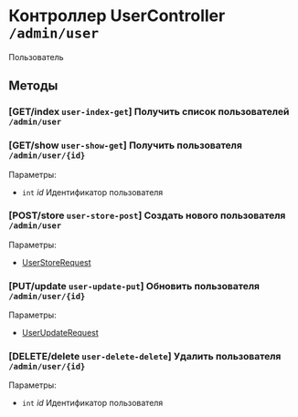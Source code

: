 # Контроллер UserController `/admin/user`

Пользователь

## Методы

### [GET/index `user-index-get`] Получить список пользователей `/admin/user`

### [GET/show `user-show-get`] Получить пользователя `/admin/user/{id}`

Параметры: 

- `int` *id* Идентификатор пользователя

### [POST/store `user-store-post`] Создать нового пользователя `/admin/user`

Параметры: 

- [UserStoreRequest](../OBJECT.md#UserStoreRequest) 

### [PUT/update `user-update-put`] Обновить пользователя `/admin/user/{id}`

Параметры: 

- [UserUpdateRequest](../OBJECT.md#UserUpdateRequest) 

### [DELETE/delete `user-delete-delete`] Удалить пользователя `/admin/user/{id}`

Параметры: 

- `int` *id* Идентификатор пользователя
